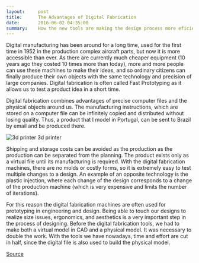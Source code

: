 ```yaml
---
layout:     post
title:      The Advantages of Digital Fabrication
date:       2016-06-02 04:35:00
summary:    How the new tools are making the design process more eficient
---
```


Digital manufacturing has been around for a long time, used for the first time in 1952 in the production complex aircraft parts, but now it is more accessible than ever. As there are currently much cheaper equipment (10 years ago they costed 10 times more than today), more and more people can use these machines to make their ideas, and so ordinary citizens can finally produce their own objects with the same technology and precision of large companies. Digital fabrication is often called Fast Prototyping as it allows us to test a product idea in a short time.

Digital fabrication combines advantages of precise computer files and the physical objects around us. The manufacturing instructions, which are stored on a computer file can be infinitely copied and distributed without losing quality. Thus, a product that I model in Portugal, can be sent to Brazil by email and be produced there.

![3d printer](https://github.com/raeldominiquini/raeldominiquini.github.io/blob/master/images/5_impressora.jpg?raw=true)              3d printer

Shipping and storage costs can be avoided as the production as the production can be separated from the planning. The product exists only as a virtual file until its manufacturing is required. With the digital fabrication machines, there are no molds or costly forms, so it is extremely easy to test multiple changes to a design. An example of an opposite technology is the plastic injection, where each change of the design corresponds to a change of the production machine (which is very expensive and limits the number of iterations). 

For this reason the digital fabrication machines are often used for prototyping in engineering and design. Being able to touch our designs to realize size issues, ergonomics, and aesthetics is a very important step in the process of designing. Before the digital fabrication tools, we had to make both a virtual model in CAD and a physical model. It was necessary to double the work. With the tools we have nowadays, time and effort are cut in half, since the digital file is also used to build the physical model.

[Source](http://site.designoteca.com/2012/01/20/fabricacao-digital/)
